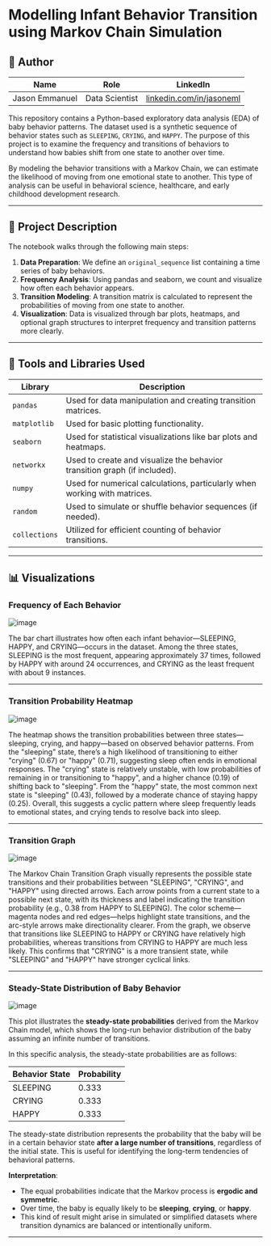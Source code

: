 # Modelling Infant Behavior Transition using Markov Chain Simulation

## 👤 Author

| Name            | Role              | LinkedIn                                      |
|-----------------|-------------------|-----------------------------------------------|
| Jason Emmanuel  | Data Scientist | [linkedin.com/in/jasoneml](https://www.linkedin.com/in/jasoneml/) |

This repository contains a Python-based exploratory data analysis (EDA) of baby behavior patterns. The dataset used is a synthetic sequence of behavior states such as `SLEEPING`, `CRYING`, and `HAPPY`. The purpose of this project is to examine the frequency and transitions of behaviors to understand how babies shift from one state to another over time.

By modeling the behavior transitions with a Markov Chain, we can estimate the likelihood of moving from one emotional state to another. This type of analysis can be useful in behavioral science, healthcare, and early childhood development research.

---

## 📘 Project Description

The notebook walks through the following main steps:

1. **Data Preparation**: We define an `original_sequence` list containing a time series of baby behaviors.
2. **Frequency Analysis**: Using pandas and seaborn, we count and visualize how often each behavior appears.
3. **Transition Modeling**: A transition matrix is calculated to represent the probabilities of moving from one state to another.
4. **Visualization**: Data is visualized through bar plots, heatmaps, and optional graph structures to interpret frequency and transition patterns more clearly.

---

## 🧰 Tools and Libraries Used

| Library        | Description                                                                 |
|----------------|-----------------------------------------------------------------------------|
| `pandas`       | Used for data manipulation and creating transition matrices.                |
| `matplotlib`   | Used for basic plotting functionality.                                      |
| `seaborn`      | Used for statistical visualizations like bar plots and heatmaps.            |
| `networkx`     | Used to create and visualize the behavior transition graph (if included).   |
| `numpy`        | Used for numerical calculations, particularly when working with matrices.   |
| `random`       | Used to simulate or shuffle behavior sequences (if needed).                 |
| `collections`  | Utilized for efficient counting of behavior transitions.                    |

---

## 📊 Visualizations

### Frequency of Each Behavior

![image](https://github.com/user-attachments/assets/28f07ba4-06dc-4203-9570-310373703ece)

The bar chart illustrates how often each infant behavior—SLEEPING, HAPPY, and CRYING—occurs in the dataset. Among the three states, SLEEPING is the most frequent, appearing approximately 37 times, followed by HAPPY with around 24 occurrences, and CRYING as the least frequent with about 9 instances.

---

### Transition Probability Heatmap

![image](https://github.com/user-attachments/assets/79258593-48a9-495d-bc70-77b58309837d)

The heatmap shows the transition probabilities between three states—sleeping, crying, and happy—based on observed behavior patterns. From the "sleeping" state, there’s a high likelihood of transitioning to either "crying" (0.67) or "happy" (0.71), suggesting sleep often ends in emotional responses. The "crying" state is relatively unstable, with low probabilities of remaining in or transitioning to "happy", and a higher chance (0.19) of shifting back to "sleeping". From the "happy" state, the most common next state is "sleeping" (0.43), followed by a moderate chance of staying happy (0.25). Overall, this suggests a cyclic pattern where sleep frequently leads to emotional states, and crying tends to resolve back into sleep.
  
---

### Transition Graph

![image](https://github.com/user-attachments/assets/a89e96a4-e783-4ac1-a4c2-c73488ef0304)

The Markov Chain Transition Graph visually represents the possible state transitions and their probabilities between "SLEEPING", "CRYING", and "HAPPY" using directed arrows. Each arrow points from a current state to a possible next state, with its thickness and label indicating the transition probability (e.g., 0.38 from HAPPY to SLEEPING). The color scheme—magenta nodes and red edges—helps highlight state transitions, and the arc-style arrows make directionality clearer. From the graph, we observe that transitions like SLEEPING to HAPPY or CRYING have relatively high probabilities, whereas transitions from CRYING to HAPPY are much less likely. This confirms that "CRYING" is a more transient state, while "SLEEPING" and "HAPPY" have stronger cyclical links.

---

### Steady-State Distribution of Baby Behavior

![image](https://github.com/user-attachments/assets/2c3a9808-a081-44b4-9496-aa5cac750566)

This plot illustrates the **steady-state probabilities** derived from the Markov Chain model, which shows the long-run behavior distribution of the baby assuming an infinite number of transitions.

In this specific analysis, the steady-state probabilities are as follows:

| Behavior State | Probability |
|----------------|-------------|
| SLEEPING       | 0.333       |
| CRYING         | 0.333       |
| HAPPY          | 0.333       |

The steady-state distribution represents the probability that the baby will be in a certain behavior state **after a large number of transitions**, regardless of the initial state. This is useful for identifying the long-term tendencies of behavioral patterns.

**Interpretation**:
- The equal probabilities indicate that the Markov process is **ergodic and symmetric**.
- Over time, the baby is equally likely to be **sleeping**, **crying**, or **happy**.
- This kind of result might arise in simulated or simplified datasets where transition dynamics are balanced or intentionally uniform.

---
